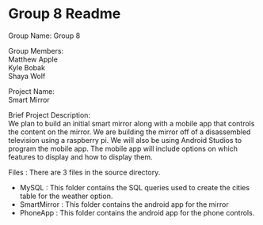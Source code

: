 Group 8 Readme
=========================================

Group Name: Group 8  

Group Members:  
	Matthew Apple  
	Kyle Bobak  
	Shaya Wolf

Project Name:  
	Smart Mirror  

Brief Project Description:  
	We plan to build an initial smart mirror along with a mobile app that controls the content on the mirror. We are building the mirror off of a disassembled television using a raspberry pi. We will also be using Android Studios to program the mobile app. The mobile app will include options on which features to display and how to display them.  

Files : 
There are 3 files in the source directory. 
	
- MySQL : This folder contains the SQL queries used to create the cities table for the weather option.
- SmartMirror : This folder contains the android app for the mirror
- PhoneApp : This folder contains the android app for the phone controls. 

